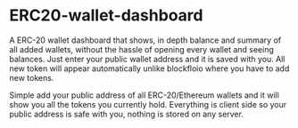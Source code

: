 # ERC20-wallet-dashboard
A ERC-20 wallet dashboard that shows, in depth balance and summary of all added wallets, without the hassle of opening every wallet and seeing balances. Just enter your public wallet address and it is saved with you. All new token will appear automatically unlike blockfloio where you have to add new tokens.

Simple add your public address of all ERC-20/Ethereum wallets and it will show you all the tokens you currently hold. Everything is client side so your public address is safe with you, nothing is stored on any server.
